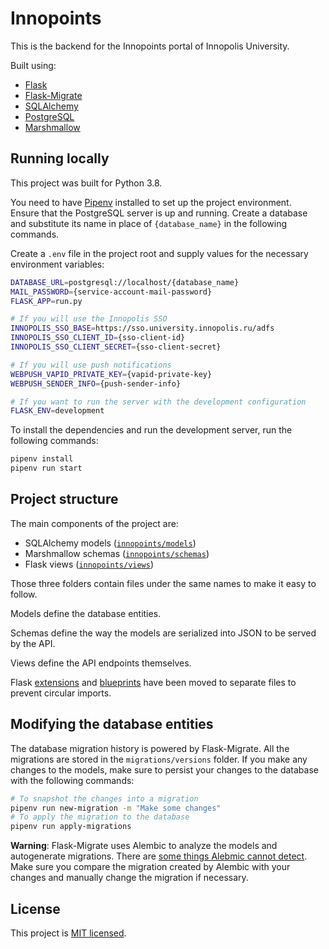 # Innopoints

This is the backend for the Innopoints portal of Innopolis University.

Built using:
 - [Flask](https://flask.palletsprojects.com/en/1.1.x/)
 - [Flask-Migrate](https://flask-migrate.readthedocs.io/en/latest/)
 - [SQLAlchemy](https://www.sqlalchemy.org/)
 - [PostgreSQL](https://www.postgresql.org/)
 - [Marshmallow](https://marshmallow.readthedocs.io/en/stable/)

## Running locally

This project was built for Python 3.8.

You need to have [Pipenv](https://github.com/pypa/pipenv) installed to set up the project environment.  
Ensure that the PostgreSQL server is up and running. Create a database and substitute its name in place of `{database_name}` in the following commands.  

Create a `.env` file in the project root and supply values for the necessary environment variables:

```bash
DATABASE_URL=postgresql://localhost/{database_name}
MAIL_PASSWORD={service-account-mail-password}
FLASK_APP=run.py

# If you will use the Innopolis SSO
INNOPOLIS_SSO_BASE=https://sso.university.innopolis.ru/adfs
INNOPOLIS_SSO_CLIENT_ID={sso-client-id}
INNOPOLIS_SSO_CLIENT_SECRET={sso-client-secret}

# If you will use push notifications
WEBPUSH_VAPID_PRIVATE_KEY={vapid-private-key}
WEBPUSH_SENDER_INFO={push-sender-info}

# If you want to run the server with the development configuration
FLASK_ENV=development
```

To install the dependencies and run the development server, run the following commands:

```bash
pipenv install
pipenv run start
```

## Project structure

The main components of the project are:
 - SQLAlchemy models ([`innopoints/models`](./innopoints/models))
 - Marshmallow schemas ([`innopoints/schemas`](./innopoints/schemas))
 - Flask views ([`innopoints/views`](./innopoints/views))

Those three folders contain files under the same names to make it easy to follow.

Models define the database entities.

Schemas define the way the models are serialized into JSON to be served by the API.

Views define the API endpoints themselves.

Flask [extensions](./innopoints/extensions.py) and [blueprints](./innopoints/blueprints.py) have been moved to separate files to prevent circular imports.

## Modifying the database entities

The database migration history is powered by Flask-Migrate. All the migrations are stored in the `migrations/versions` folder. If you make any changes to the models, make sure to persist your changes to the database with the following commands:

```bash
# To snapshot the changes into a migration
pipenv run new-migration -m "Make some changes"
# To apply the migration to the database
pipenv run apply-migrations
```

**Warning**: Flask-Migrate uses Alembic to analyze the models and autogenerate migrations. There are [some things Alebmic cannot detect](https://alembic.sqlalchemy.org/en/latest/autogenerate.html#what-does-autogenerate-detect-and-what-does-it-not-detect). Make sure you compare the migration created by Alembic with your changes and manually change the migration if necessary.

## License
This project is [MIT licensed](./LICENSE).
